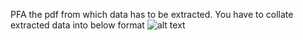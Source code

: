 PFA the pdf from which data has to be extracted.
You have to collate extracted data into below format
![alt text](https://github.com/[dislu]/[personal-projects]/blob/[branch]/image.png?raw=true)
